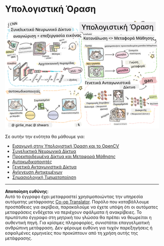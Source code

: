<!--
CO_OP_TRANSLATOR_METADATA:
{
  "original_hash": "58a52f000089c1d8906a4daa4ab1169b",
  "translation_date": "2025-08-29T08:45:13+00:00",
  "source_file": "lessons/4-ComputerVision/README.md",
  "language_code": "el"
}
-->
# Υπολογιστική Όραση

![Περίληψη του περιεχομένου της Υπολογιστικής Όρασης σε ένα σκίτσο](../../../../translated_images/ai-computervision.6506ebebac3fbf76cdb78989d7d3dfea87e88285c0feaade53aa7804a22b248f.el.png)

Σε αυτήν την ενότητα θα μάθουμε για:

* [Εισαγωγή στην Υπολογιστική Όραση και το OpenCV](06-IntroCV/README.md)
* [Συνελικτικά Νευρωνικά Δίκτυα](07-ConvNets/README.md)
* [Προεκπαιδευμένα Δίκτυα και Μεταφορά Μάθησης](08-TransferLearning/README.md) 
* [Αυτοκωδικοποιητές](09-Autoencoders/README.md)
* [Γενετικά Ανταγωνιστικά Δίκτυα](10-GANs/README.md)
* [Ανίχνευση Αντικειμένων](11-ObjectDetection/README.md)
* [Σημασιολογική Τμηματοποίηση](12-Segmentation/README.md)

---

**Αποποίηση ευθύνης**:  
Αυτό το έγγραφο έχει μεταφραστεί χρησιμοποιώντας την υπηρεσία αυτόματης μετάφρασης [Co-op Translator](https://github.com/Azure/co-op-translator). Παρόλο που καταβάλλουμε προσπάθειες για ακρίβεια, παρακαλούμε να έχετε υπόψη ότι οι αυτόματες μεταφράσεις ενδέχεται να περιέχουν σφάλματα ή ανακρίβειες. Το πρωτότυπο έγγραφο στη μητρική του γλώσσα θα πρέπει να θεωρείται η αυθεντική πηγή. Για κρίσιμες πληροφορίες, συνιστάται επαγγελματική ανθρώπινη μετάφραση. Δεν φέρουμε ευθύνη για τυχόν παρεξηγήσεις ή εσφαλμένες ερμηνείες που προκύπτουν από τη χρήση αυτής της μετάφρασης.